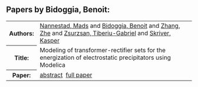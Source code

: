 <h2>Papers by Bidoggia, Benoit:</h2>
<!-- Begin papers -->
<table>
<tr><th>Authors:</th><td>
<a href="../authors/author_174.html">Nannestad, Mads</a> and 
<a href="../authors/author_022.html">Bidoggia, Benoit</a> and 
<a href="../authors/author_263.html">Zhang, Zhe</a> and 
<a href="../authors/author_268.html">Zsurzsan, Tiberiu-Gabriel</a> and 
<a href="../authors/author_227.html">Skriver, Kasper</a>
</td></tr>
<tr><th>Title:  </th><td>Modeling of transformer-rectifier sets for the energization of electrostatic precipitators using Modelica</td></tr>
<tr><th>Paper:  </th><td><a href="../abstracts/Modelica2019abstract2D2.pdf">abstract</a>&nbsp;&nbsp;<a href="../papers/Modelica2019paper2D2.pdf">full paper</a></td></tr>
</table>
<br>
<!-- End papers -->